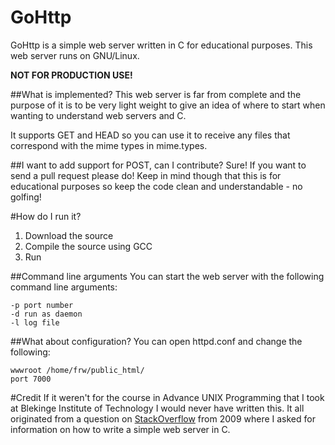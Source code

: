 GoHttp
======
GoHttp is a simple web server written in C for educational purposes. This web server runs on GNU/Linux.

**NOT FOR PRODUCTION USE!**

##What is implemented?
This web server is far from complete and the purpose of it is to be very light weight to give an idea of where to start when wanting to understand web servers and C.

It supports GET and HEAD so you can use it to receive any files that correspond with the mime types in mime.types.

##I want to add support for POST, can I contribute?
Sure! If you want to send a pull request please do! Keep in mind though that this is for educational purposes so keep the code clean and understandable - no golfing!

#How do I run it?

1. Download the source
2. Compile the source using GCC
3. Run

##Command line arguments
You can start the web server with the following command line arguments:

	-p port number
	-d run as daemon
	-l log file

##What about configuration?
You can open httpd.conf and change the following:

	wwwroot /home/frw/public_html/
	port 7000

#Credit
If it weren't for the course in Advance UNIX Programming that I took at Blekinge Institute of Technology I would never have written this. It all originated from a question on [StackOverflow](http://stackoverflow.com/questions/409087/creating-a-web-server-in-pure-c) from 2009 where I asked for information on how to write a simple web server in C.
